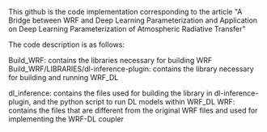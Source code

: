 This github is the code implementation corresponding to the article "A Bridge between WRF and Deep Learning Parameterization and Application on Deep Learning Parameterization of Atmospheric Radiative Transfer"

The code description is as follows:

Build_WRF: contains the libraries necessary for building WRF
Build_WRF/LIBRARIES/dl-inference-plugin: contains the library necessary for building and running WRF_DL

dl_inference: contains the files used for building the library in dl-inference-plugin, and the python script to run DL models within WRF_DL
WRF: contains the files that are different from the original WRF files and used for implementing the WRF-DL coupler 
